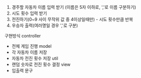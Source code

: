 1. 경주할 자동차 이름 입력 받기 (이름은 5자 이하로, ','로 이름 구분하기)
2. 시도 횟수 입력 받기
3. 전진하기(0~9 사이 무작위 값 중 4이상일때만) - 시도 횟수만큼 반복
4. 우승자 출력(여러명일 경우 ','로 구분)


구현방식
controller
- 전체 게임 진행
  model
- 각 자동차 이름 저장
- 자동차 전진 횟수 저장
  util
- 랜덤 숫자로 전진 횟수 결정
  view
- 입출력 문구